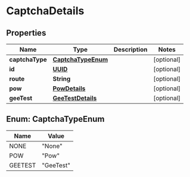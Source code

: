 # CaptchaDetails

## Properties
Name | Type | Description | Notes
------------ | ------------- | ------------- | -------------
**captchaType** | [**CaptchaTypeEnum**](#CaptchaTypeEnum) |  |  [optional]
**id** | [**UUID**](UUID.md) |  |  [optional]
**route** | **String** |  |  [optional]
**pow** | [**PowDetails**](PowDetails.md) |  |  [optional]
**geeTest** | [**GeeTestDetails**](GeeTestDetails.md) |  |  [optional]

<a name="CaptchaTypeEnum"></a>
## Enum: CaptchaTypeEnum
Name | Value
---- | -----
NONE | &quot;None&quot;
POW | &quot;Pow&quot;
GEETEST | &quot;GeeTest&quot;
